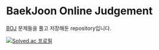 BaekJoon Online Judgement
=========================

[BOJ](https://www.acmicpc.net/) 문제들을 풀고 저장해둔 repository입니다.

[![Solved.ac
프로필](http://mazassumnida.wtf/api/generate_badge?boj=lyh4186)](https://solved.ac/profile/lyh4186)
